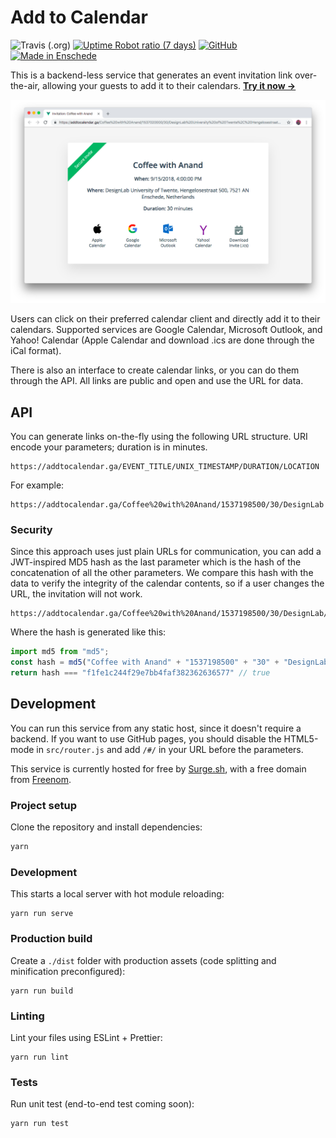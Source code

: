 # Add to Calendar

![Travis (.org)](https://travis-ci.org/AnandChowdhary/add-to-calendar.svg?branch=master)
[![Uptime Robot ratio (7 days)](https://img.shields.io/uptimerobot/ratio/m780985727-38a595cf3111cb30748a71bb.svg)](https://stats.uptimerobot.com/D8rrmsN6g)
[![GitHub](https://img.shields.io/github/license/anandchowdhary/add-to-calendar.svg)](https://github.com/AnandChowdhary/add-to-calendar/blob/master/LICENSE)
[![Made in Enschede](https://img.shields.io/badge/made%20in-Enschede-brightgreen.svg)](https://cityofenschede.com/)

This is a backend-less service that generates an event invitation link over-the-air, allowing your guests to add it to their calendars. [**Try it now &rarr;**](https://addtocalendar.ga/)

![Invitation screenshot](https://raw.githubusercontent.com/AnandChowdhary/add-to-calendar/master/public/img/screenshot.png)

Users can click on their preferred calendar client and directly add it to their calendars. Supported services are Google Calendar, Microsoft Outlook, and Yahoo! Calendar (Apple Calendar and download .ics are done through the iCal format).

There is also an interface to create calendar links, or you can do them through the API. All links are public and open and use the URL for data.

## API

You can generate links on-the-fly using the following URL structure. URI encode your parameters; duration is in minutes.

```
https://addtocalendar.ga/EVENT_TITLE/UNIX_TIMESTAMP/DURATION/LOCATION
```

For example:

```
https://addtocalendar.ga/Coffee%20with%20Anand/1537198500/30/DesignLab
```

### Security

Since this approach uses just plain URLs for communication, you can add a JWT-inspired MD5 hash as the last parameter which is the hash of the concatenation of all the other parameters. We compare this hash with the data to verify the integrity of the calendar contents, so if a user changes the URL, the invitation will not work.

```
https://addtocalendar.ga/Coffee%20with%20Anand/1537198500/30/DesignLab/f1fe1c244f29e7bb4faf382362636577
```

Where the hash is generated like this:

```js
import md5 from "md5";
const hash = md5("Coffee with Anand" + "1537198500" + "30" + "DesignLab");
return hash === "f1fe1c244f29e7bb4faf382362636577" // true
```

## Development

You can run this service from any static host, since it doesn't require a backend. If you want to use GitHub pages, you should disable the HTML5-mode in `src/router.js` and add `/#/` in your URL before the parameters.

This service is currently hosted for free by [Surge.sh](https://surge.sh), with a free domain from [Freenom](https://www.freenom.com/).

### Project setup

Clone the repository and install dependencies:

```bash
yarn
```

### Development

This starts a local server with hot module reloading:

```
yarn run serve
```

### Production build

Create a `./dist` folder with production assets (code splitting and minification preconfigured):

```
yarn run build
```

### Linting

Lint your files using ESLint + Prettier:

```
yarn run lint
```

### Tests

Run unit test (end-to-end test coming soon):

```
yarn run test
```
